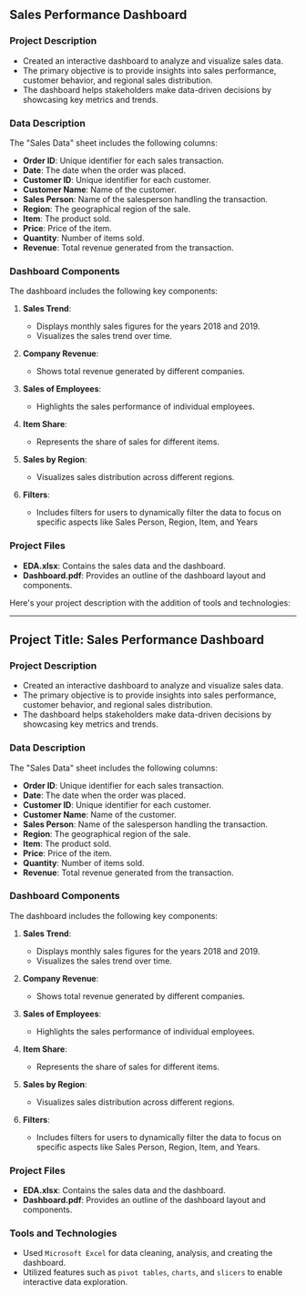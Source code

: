## Sales Performance Dashboard

### Project Description
- Created an interactive dashboard to analyze and visualize sales data. 
- The primary objective is to provide insights into sales performance, customer behavior, and regional sales distribution. 
- The dashboard helps stakeholders make data-driven decisions by showcasing key metrics and trends.
  
### Data Description
The "Sales Data" sheet includes the following columns:
- **Order ID**: Unique identifier for each sales transaction.
- **Date**: The date when the order was placed.
- **Customer ID**: Unique identifier for each customer.
- **Customer Name**: Name of the customer.
- **Sales Person**: Name of the salesperson handling the transaction.
- **Region**: The geographical region of the sale.
- **Item**: The product sold.
- **Price**: Price of the item.
- **Quantity**: Number of items sold.
- **Revenue**: Total revenue generated from the transaction.

### Dashboard Components
The dashboard includes the following key components:

1. **Sales Trend**:
   - Displays monthly sales figures for the years 2018 and 2019.
   - Visualizes the sales trend over time.

2. **Company Revenue**:
   - Shows total revenue generated by different companies.

3. **Sales of Employees**:
   - Highlights the sales performance of individual employees.

4. **Item Share**:
   - Represents the share of sales for different items.

5. **Sales by Region**:
   - Visualizes sales distribution across different regions.

6. **Filters**:
   - Includes filters for users to dynamically filter the data to focus on specific aspects like Sales Person, Region, Item, and Years

### Project Files
- **EDA.xlsx**: Contains the sales data and the dashboard.
- **Dashboard.pdf**: Provides an outline of the dashboard layout and components.

Here's your project description with the addition of tools and technologies:

---

## Project Title: Sales Performance Dashboard

### Project Description
- Created an interactive dashboard to analyze and visualize sales data.
- The primary objective is to provide insights into sales performance, customer behavior, and regional sales distribution.
- The dashboard helps stakeholders make data-driven decisions by showcasing key metrics and trends.

### Data Description
The "Sales Data" sheet includes the following columns:
- **Order ID**: Unique identifier for each sales transaction.
- **Date**: The date when the order was placed.
- **Customer ID**: Unique identifier for each customer.
- **Customer Name**: Name of the customer.
- **Sales Person**: Name of the salesperson handling the transaction.
- **Region**: The geographical region of the sale.
- **Item**: The product sold.
- **Price**: Price of the item.
- **Quantity**: Number of items sold.
- **Revenue**: Total revenue generated from the transaction.

### Dashboard Components
The dashboard includes the following key components:

1. **Sales Trend**:
   - Displays monthly sales figures for the years 2018 and 2019.
   - Visualizes the sales trend over time.

2. **Company Revenue**:
   - Shows total revenue generated by different companies.

3. **Sales of Employees**:
   - Highlights the sales performance of individual employees.

4. **Item Share**:
   - Represents the share of sales for different items.

5. **Sales by Region**:
   - Visualizes sales distribution across different regions.

6. **Filters**:
   - Includes filters for users to dynamically filter the data to focus on specific aspects like Sales Person, Region, Item, and Years.

### Project Files
- **EDA.xlsx**: Contains the sales data and the dashboard.
- **Dashboard.pdf**: Provides an outline of the dashboard layout and components.

### Tools and Technologies
- Used `Microsoft Excel` for data cleaning, analysis, and creating the dashboard.
- Utilized features such as `pivot tables`, `charts`, and `slicers` to enable interactive data exploration.
